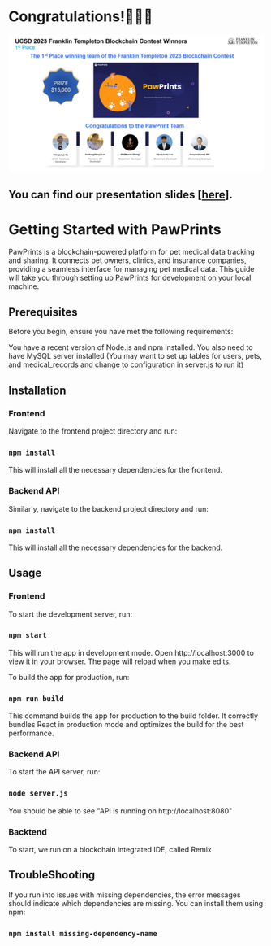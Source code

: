 # Congratulations!🎉🎉🎉
![image](Winner_Accouncement.png)
## You can find our presentation slides [[here](https://docs.google.com/presentation/d/118LGFaszP6kukI__wXZHIxbJkW0p849pXG6Tow9E720/edit?usp=sharing)].
# Getting Started with PawPrints

PawPrints is a blockchain-powered platform for pet medical data tracking and sharing. It connects pet owners, clinics, and insurance companies, providing a seamless interface for managing pet medical data. This guide will take you through setting up PawPrints for development on your local machine.

## Prerequisites

Before you begin, ensure you have met the following requirements:

You have a recent version of Node.js and npm installed.
You also need to have MySQL server installed (You may want to set up tables for users, pets, and medical_records and change to configuration in server.js  to run it)

## Installation

### Frontend

Navigate to the frontend project directory and run:

### `npm install`

This will install all the necessary dependencies for the frontend.

### Backend API

Similarly, navigate to the backend project directory and run:

### `npm install`

This will install all the necessary dependencies for the backend.

## Usage

### Frontend

To start the development server, run:

### `npm start`

This will run the app in development mode. Open http://localhost:3000 to view it in your browser. The page will reload when you make edits.

To build the app for production, run:

### `npm run build`

This command builds the app for production to the build folder. It correctly bundles React in production mode and optimizes the build for the best performance.

### Backend API

To start the API server, run:
### `node server.js`

You should be able to see "API is running on http://localhost:8080"

### Backtend

To start, we run on a blockchain integrated IDE, called Remix

## TroubleShooting

If you run into issues with missing dependencies, the error messages should indicate which dependencies are missing. You can install them using npm:

### `npm install missing-dependency-name`
